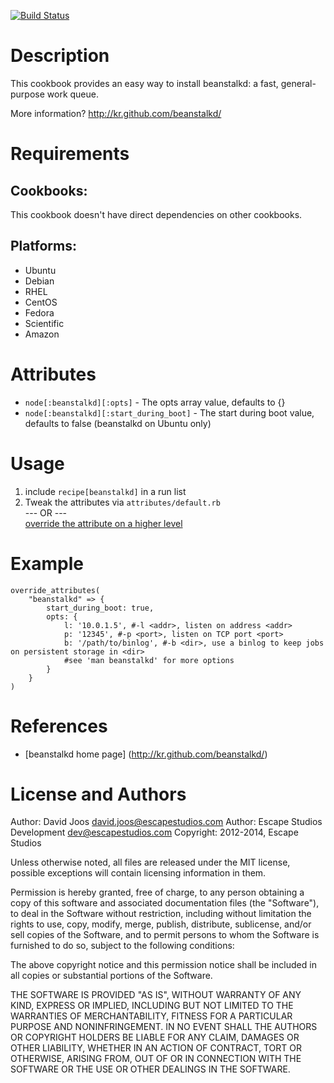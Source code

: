 [![Build Status](https://secure.travis-ci.org/escapestudios/beanstalkd.png)](http://travis-ci.org/escapestudios/beanstalkd)

Description
===========

This cookbook provides an easy way to install beanstalkd: a fast, general-purpose work queue.

More information?
http://kr.github.com/beanstalkd/

Requirements
============

## Cookbooks:

This cookbook doesn't have direct dependencies on other cookbooks.

## Platforms:

* Ubuntu
* Debian
* RHEL
* CentOS
* Fedora
* Scientific
* Amazon

Attributes
==========

* `node[:beanstalkd][:opts]` - The opts array value, defaults to {}
* `node[:beanstalkd][:start_during_boot]` - The start during boot value, defaults to false (beanstalkd on Ubuntu only)

Usage
=====

 1. include `recipe[beanstalkd]` in a run list
 2. Tweak the attributes via `attributes/default.rb`  
    --- OR ---  
    [override the attribute on a higher level](http://wiki.opscode.com/display/chef/Attributes#Attributes-AttributesPrecedence)

Example
=======

    override_attributes(
        "beanstalkd" => {
            start_during_boot: true,
            opts: {
                l: '10.0.1.5', #-l <addr>, listen on address <addr>
                p: '12345', #-p <port>, listen on TCP port <port>
                b: '/path/to/binlog', #-b <dir>, use a binlog to keep jobs on persistent storage in <dir>
                #see 'man beanstalkd' for more options
            }
        }
    )

References
==========

* [beanstalkd home page] (http://kr.github.com/beanstalkd/)

License and Authors
===================

Author: David Joos <david.joos@escapestudios.com>
Author: Escape Studios Development <dev@escapestudios.com>
Copyright: 2012-2014, Escape Studios

Unless otherwise noted, all files are released under the MIT license,
possible exceptions will contain licensing information in them.

Permission is hereby granted, free of charge, to any person obtaining a copy
of this software and associated documentation files (the "Software"), to deal
in the Software without restriction, including without limitation the rights
to use, copy, modify, merge, publish, distribute, sublicense, and/or sell
copies of the Software, and to permit persons to whom the Software is
furnished to do so, subject to the following conditions:

The above copyright notice and this permission notice shall be included in
all copies or substantial portions of the Software.

THE SOFTWARE IS PROVIDED "AS IS", WITHOUT WARRANTY OF ANY KIND, EXPRESS OR
IMPLIED, INCLUDING BUT NOT LIMITED TO THE WARRANTIES OF MERCHANTABILITY,
FITNESS FOR A PARTICULAR PURPOSE AND NONINFRINGEMENT. IN NO EVENT SHALL THE
AUTHORS OR COPYRIGHT HOLDERS BE LIABLE FOR ANY CLAIM, DAMAGES OR OTHER
LIABILITY, WHETHER IN AN ACTION OF CONTRACT, TORT OR OTHERWISE, ARISING FROM,
OUT OF OR IN CONNECTION WITH THE SOFTWARE OR THE USE OR OTHER DEALINGS IN
THE SOFTWARE.
